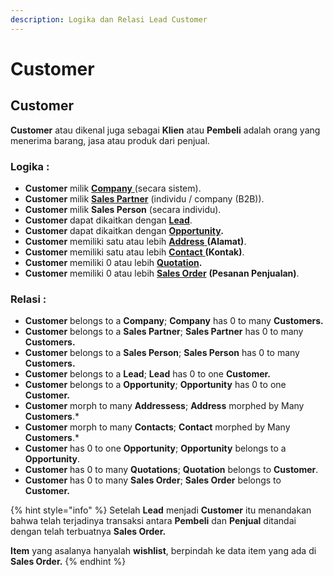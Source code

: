 ```yaml
---
description: Logika dan Relasi Lead Customer
---
```


# Customer

## Customer

**Customer** atau dikenal juga sebagai **Klien** atau **Pembeli** adalah orang yang menerima barang, jasa atau produk dari penjual.

### Logika :

* **Customer** milik [**Company** ](../core-concept.md#company-perusahaan)(secara sistem).
* **Customer** milik [**Sales Partner**](../selling-concept/sales-partner.md) (individu / company (B2B)).
* **Customer** milik **Sales Person** (secara individu).
* **Customer** dapat dikaitkan dengan [**Lead**](lead.md).
* **Customer** dapat dikaitkan dengan [**Opportunity**](opportunity.md)**.**
* **Customer** memiliki satu atau lebih [**Address** ](address.md)**(Alamat)**.
* **Customer** memiliki satu atau lebih [**Contact** ](contact.md)**(Kontak)**.
* **Customer** memiliki 0 atau lebih [**Quotation**](../selling-concept/quotation.md)**.**
* **Customer** memiliki 0 atau lebih [**Sales Order**](../selling-concept/sales-order.md) **(Pesanan Penjualan)**.

### Relasi :

* **Customer** belongs to a **Company**; **Company** has 0 to many **Customers.**
* **Customer** belongs to a **Sales Partner**; **Sales Partner** has 0 to many **Customers.**
* **Customer** belongs to a **Sales Person**; **Sales Person** has 0 to many **Customers.**
* **Customer** belongs to a **Lead**; **Lead** has 0 to one **Customer.**
* **Customer** belongs to a **Opportunity**; **Opportunity** has 0 to one **Customer.**
* **Customer** morph to many **Addressess**; **Address** morphed by Many **Customers**.\*
* **Customer** morph to many **Contacts**; **Contact** morphed by Many **Customers**.\*
* **Customer** has 0 to one **Opportunity**; **Opportunity** belongs to a **Opportunity**.
* **Customer** has 0 to many **Quotations**; **Quotation** belongs to **Customer**.
* **Customer** has 0 to many **Sales Order**; **Sales Order** belongs to **Customer.**

{% hint style="info" %}
Setelah **Lead** menjadi **Customer** itu menandakan bahwa telah terjadinya transaksi antara **Pembeli** dan **Penjual** ditandai dengan telah terbuatnya **Sales Order.**

**Item** yang asalanya hanyalah **wishlist**, berpindah ke data item yang ada di **Sales Order.**&#x20;
{% endhint %}

